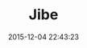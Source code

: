 ---
layout: post
title: "Jibe"
date: 2015-12-04 22:43:23
image: '/assets/img/icon-jibe-blue.png'
description: 'Jibe is a platform that enables the synchronization of data between heterogeneous systems (databases, services, etc). It provides a framework for an initial bulk migration of data and for synchronizing changes in near real-time.'
main-class: 'jibe'
color: '#D6BA32'
introduction: 'Jibe is a platform that enables the synchronization of data between heterogeneous systems (databases, services, etc). It provides a framework for an initial bulk migration of data and for synchronizing changes in near real-time.'
---